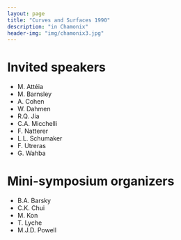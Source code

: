 ```yaml
---
layout: page
title: "Curves and Surfaces 1990"
description: "in Chamonix"
header-img: "img/chamonix3.jpg"
---
```


Invited speakers
===========================

- M. Attéia
- M. Barnsley
- A. Cohen
- W. Dahmen
- R.Q. Jia
- C.A. Micchelli
- F. Natterer
- L.L. Schumaker
- F. Utreras
- G. Wahba

Mini-symposium organizers
===========================

- B.A. Barsky
- C.K. Chui
- M. Kon
- T. Lyche
- M.J.D. Powell
